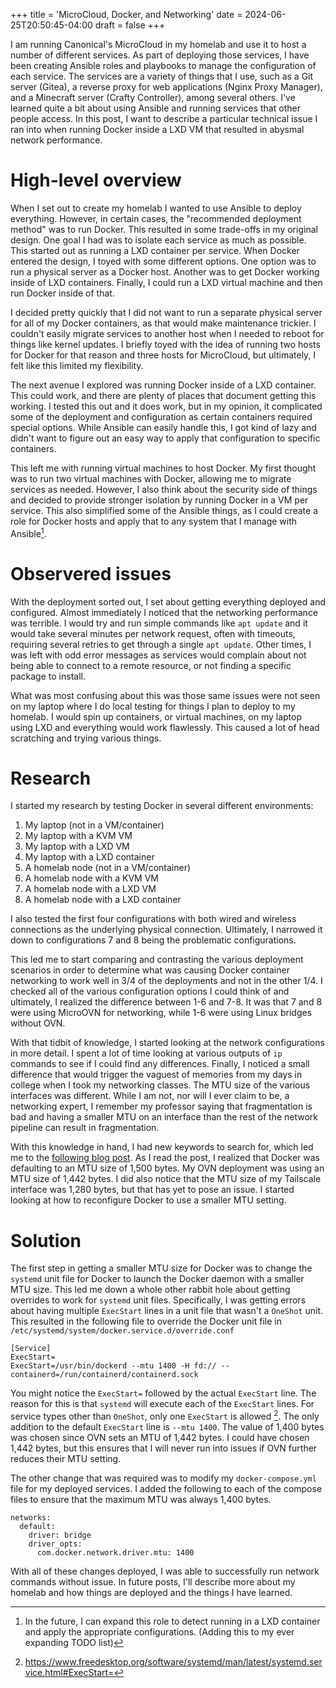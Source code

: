 +++
title = 'MicroCloud, Docker, and Networking'
date = 2024-06-25T20:50:45-04:00
draft = false
+++

I am running Canonical's MicroCloud in my homelab and use it to host a number of different services. As part of deploying those services, I have been creating Ansible roles and playbooks to manage the configuration of each service. The services are a variety of things that I use, such as a Git server (Gitea), a reverse proxy for web applications (Nginx Proxy Manager), and a Minecraft server (Crafty Controller), among several others. I've learned quite a bit about using Ansible and running services that other people access. In this post, I want to describe a particular technical issue I ran into when running Docker inside a LXD VM that resulted in abysmal network performance.

# High-level overview

When I set out to create my homelab I wanted to use Ansible to deploy everything. However, in certain cases, the "recommended deployment method" was to run Docker. This resulted in some trade-offs in my original design. One goal I had was to isolate each service as much as possible. This started out as running a LXD container per service. When Docker entered the design, I toyed with some different options. One option was to run a physical server as a Docker host. Another was to get Docker working inside of LXD containers. Finally, I could run a LXD virtual machine and then run Docker inside of that.

I decided pretty quickly that I did not want to run a separate physical server for all of my Docker containers, as that would make maintenance trickier. I couldn't easily migrate services to another host when I needed to reboot for things like kernel updates. I briefly toyed with the idea of running two hosts for Docker for that reason and three hosts for MicroCloud, but ultimately, I felt like this limited my flexibility.

The next avenue I explored was running Docker inside of a LXD container. This could work, and there are plenty of places that document getting this working. I tested this out and it does work, but in my opinion, it complicated some of the deployment and configuration as certain containers required special options. While Ansible can easily handle this, I got kind of lazy and didn't want to figure out an easy way to apply that configuration to specific containers.

This left me with running virtual machines to host Docker. My first thought was to run two virtual machines with Docker, allowing me to migrate services as needed. However, I also think about the security side of things and decided to provide stronger isolation by running Docker in a VM per service. This also simplified some of the Ansible things, as I could create a role for Docker hosts and apply that to any system that I manage with Ansible[^1].

# Observered issues

With the deployment sorted out, I set about getting everything deployed and configured. Almost immediately I noticed that the networking performance was terrible. I would try and run simple commands like `apt update` and it would take several minutes per network request, often with timeouts, requiring several retries to get through a single `apt update`. Other times, I was left with odd error messages as services would complain about not being able to connect to a remote resource, or not finding a specific package to install.

What was most confusing about this was those same issues were not seen on my laptop where I do local testing for things I plan to deploy to my homelab. I would spin up containers, or virtual machines, on my laptop using LXD and everything would work flawlessly. This caused a lot of head scratching and trying various things.

# Research

I started my research by testing Docker in several different environments:

1. My laptop (not in a VM/container)
2. My laptop with a KVM VM
3. My laptop with a LXD VM
4. My laptop with a LXD container
5. A homelab node (not in a VM/container)
6. A homelab node with a KVM VM
7. A homelab node with a LXD VM
8. A homelab node with a LXD container

I also tested the first four configurations with both wired and wireless connections as the underlying physical connection. Ultimately, I narrowed it down to configurations 7 and 8 being the problematic configurations.

This led me to start comparing and contrasting the various deployment scenarios in order to determine what was causing Docker container networking to work well in 3/4 of the deployments and not in the other 1/4. I checked all of the various configuration options I could think of and ultimately, I realized the difference between 1-6 and 7-8. It was that 7 and 8 were using MicroOVN for networking, while 1-6 were using Linux bridges without OVN.

With that tidbit of knowledge, I started looking at the network configurations in more detail. I spent a lot of time looking at various outputs of `ip` commands to see if I could find any differences. Finally, I noticed a small difference that would trigger the vaguest of memories from my days in college when I took my networking classes. The MTU size of the various interfaces was different. While I am not, nor will I ever claim to be, a networking expert, I remember my professor saying that fragmentation is bad and having a smaller MTU on an interface than the rest of the network pipeline can result in fragmentation.

With this knowledge in hand, I had new keywords to search for, which led me to the [following blog post](https://www.civo.com/learn/fixing-networking-for-docker). As I read the post, I realized that Docker was defaulting to an MTU size of 1,500 bytes. My OVN deployment was using an MTU size of 1,442 bytes. I did also notice that the MTU size of my Tailscale interface was 1,280 bytes, but that has yet to pose an issue. I started looking at how to reconfigure Docker to use a smaller MTU setting.

# Solution

The first step in getting a smaller MTU size for Docker was to change the `systemd` unit file for Docker to launch the Docker daemon with a smaller MTU size. This led me down a whole other rabbit hole about getting overrides to work for `systemd` unit files. Specifically, I was getting errors about having multiple `ExecStart` lines in a unit file that wasn't a `OneShot` unit. This resulted in the following file to override the Docker unit file in `/etc/systemd/system/docker.service.d/override.conf` 

```
[Service]
ExecStart=
ExecStart=/usr/bin/dockerd --mtu 1400 -H fd:// --containerd=/run/containerd/containerd.sock
```

You might notice the `ExecStart=` followed by the actual `ExecStart` line. The reason for this is that `systemd` will execute each of the `ExecStart` lines. For service types other than `OneShot`, only one `ExecStart` is allowed [^2]. The only addition to the default `ExecStart` line is `--mtu 1400`. The value of 1,400 bytes was chosen since OVN sets an MTU of 1,442 bytes. I could have chosen 1,442 bytes, but this ensures that I will never run into issues if OVN further reduces their MTU setting.

The other change that was required was to modify my `docker-compose.yml` file for my deployed services. I added the following to each of the compose files to ensure that the maximum MTU was always 1,400 bytes.

```
networks:
  default:
    driver: bridge
    driver_opts:
      com.docker.network.driver.mtu: 1400
```

With all of these changes deployed, I was able to successfully run network commands without issue. In future posts, I'll describe more about my homelab and how things are deployed and the things I have learned.

[^1]: In the future, I can expand this role to detect running in a LXD container and apply the appropriate configurations. (Adding this to my ever expanding TODO list)
[^2]: https://www.freedesktop.org/software/systemd/man/latest/systemd.service.html#ExecStart=